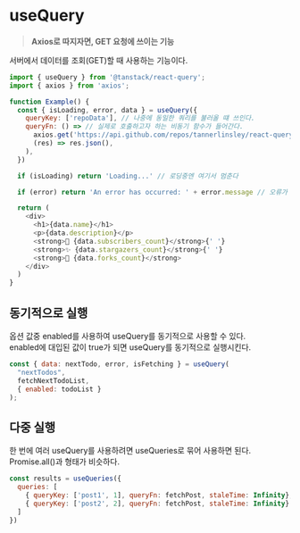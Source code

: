 # useQuery
  > **Axios로 따지자면, GET 요청에 쓰이는 기능**
  
  서버에서 데이터를 조회(GET)할 때 사용하는 기능이다.

  ```js
  import { useQuery } from '@tanstack/react-query';
  import { axios } from 'axios';

  function Example() {
    const { isLoading, error, data } = useQuery({
      queryKey: ['repoData'], // 나중에 동일한 쿼리를 불러올 떄 쓰인다.
      queryFn: () => // 실제로 호출하고자 하는 비동기 함수가 들어간다.
        axios.get('https://api.github.com/repos/tannerlinsley/react-query').then(
        (res) => res.json(),
      ),
    })

    if (isLoading) return 'Loading...' // 로딩중엔 여기서 멈춘다

    if (error) return 'An error has occurred: ' + error.message // 오류가 발생하면 여기서 멈춘다

    return (
      <div>
        <h1>{data.name}</h1>
        <p>{data.description}</p>
        <strong>👀 {data.subscribers_count}</strong>{' '}
        <strong>✨ {data.stargazers_count}</strong>{' '}
        <strong>🍴 {data.forks_count}</strong>
      </div>
    )
  }
  ```

  ## 동기적으로 실행
  옵션 값중 enabled를 사용하여 useQuery를 동기적으로 사용할 수 있다.  
  enabled에 대입된 값이 true가 되면 useQuery를 동기적으로 실행시킨다.  
  ```js
  const { data: nextTodo, error, isFetching } = useQuery(
    "nextTodos",
    fetchNextTodoList,
    { enabled: todoList }
  );
  ```

  ## 다중 실행
  한 번에 여러 useQuery를 사용하려면 useQueries로 묶어 사용하면 된다.  
  Promise.all()과 형태가 비슷하다.

  ```js
  const results = useQueries({
    queries: [
      { queryKey: ['post1', 1], queryFn: fetchPost, staleTime: Infinity},
      { queryKey: ['post2', 2], queryFn: fetchPost, staleTime: Infinity}
    ]
  })
  ```
